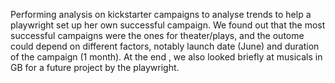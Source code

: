 Performing analysis on kickstarter campaigns to analyse trends to help a playwright set up her own successful campaign.
We found out that the most successful campaigns were the ones for theater/plays, and the outome could depend on different factors, notably launch date (June) and duration of the campaign (1 month).
At the end , we also looked briefly at musicals in GB for a future project by the playwright.


